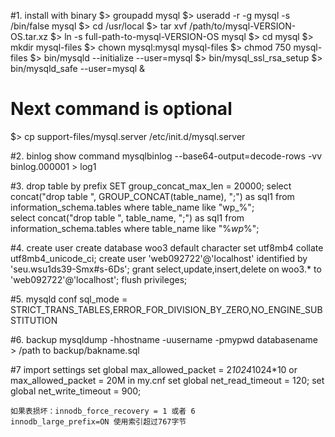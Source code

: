 #1. install with binary
$> groupadd mysql
$> useradd -r -g mysql -s /bin/false mysql
$> cd /usr/local
$> tar xvf /path/to/mysql-VERSION-OS.tar.xz
$> ln -s full-path-to-mysql-VERSION-OS mysql
$> cd mysql
$> mkdir mysql-files
$> chown mysql:mysql mysql-files
$> chmod 750 mysql-files
$> bin/mysqld --initialize --user=mysql
$> bin/mysql_ssl_rsa_setup
$> bin/mysqld_safe --user=mysql &
# Next command is optional
$> cp support-files/mysql.server /etc/init.d/mysql.server

#2. binlog show command
mysqlbinlog --base64-output=decode-rows -vv binlog.000001 > log1

#3. drop table by prefix
SET group_concat_max_len = 20000;
select concat("drop table ", GROUP_CONCAT(table_name), ";") as sql1 from information_schema.tables where table_name like "wp_%";  
select concat("drop table ", table_name, ";") as sql1 from information_schema.tables where table_name like "%_wp_%";

#4. create user
create database woo3 default character set utf8mb4 collate utf8mb4_unicode_ci;
create user 'web092722'@'localhost' identified by 'seu.wsu1ds39-Smx#s-6Ds';
grant select,update,insert,delete on woo3.* to 'web092722'@'localhost';
flush privileges;

#5. mysqld conf
sql_mode = STRICT_TRANS_TABLES,ERROR_FOR_DIVISION_BY_ZERO,NO_ENGINE_SUBSTITUTION

#6. backup
mysqldump -hhostname -uusername -pmypwd databasename > /path to backup/bakname.sql

#7 import settings
	set global max_allowed_packet = 2*1024*1024*10   or max_allowed_packet = 20M in my.cnf
	set global net_read_timeout = 120;
	set global net_write_timeout = 900;

	如果表损坏：innodb_force_recovery = 1 或者 6
	innodb_large_prefix=ON 使用索引超过767字节





